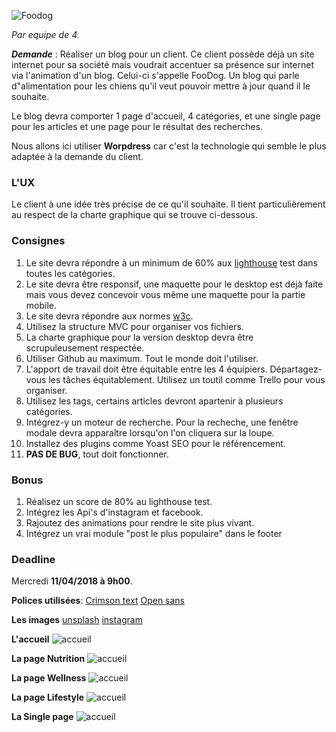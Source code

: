 ![Foodog](logo.JPG)

*Par equipe de 4.*

***Demande*** : Réaliser un blog pour un client. Ce client possède déjà un site internet pour sa société mais voudrait accentuer sa présence sur internet via l'animation d'un blog. Celui-ci s'appelle FooDog. Un blog qui parle d"alimentation pour les chiens qu'il veut pouvoir mettre à jour quand il le souhaite. 

Le blog devra comporter 1 page d'accueil, 4 catégories, et une single page pour les articles et une page pour le résultat des recherches. 

Nous allons ici utiliser **Worpdress** car c'est la technologie qui semble le plus adaptée à la demande du client. 

### L'UX

Le client à une idée très précise de ce qu'il souhaite. Il tient particulièrement au respect de la charte graphique qui se trouve ci-dessous.

### Consignes

1. Le site devra répondre à un minimum de 60% aux [lighthouse](https://developers.google.com/web/tools/lighthouse/) test dans toutes les catégories.
2. Le site devra être responsif, une maquette pour le desktop est déjà faite mais vous devez concevoir vous même une maquette pour la partie mobile. 
2. Le site devra répondre aux normes [w3c](https://validator.w3.org/).
3. Utilisez la structure MVC pour organiser vos fichiers.
4. La charte graphique pour la version desktop devra être scrupuleusement respectée. 
5. Utiliser Github au maximum. Tout le monde doit l'utiliser.
6. L'apport de travail doit être équitable entre les 4 équipiers. Départagez-vous les tâches équitablement. Utilisez un toutil comme Trello pour vous organiser. 
7. Utilisez les tags, certains articles devront apartenir à plusieurs catégories. 
8. Intégrez-y un moteur de recherche. Pour la recheche, une fenêtre modale devra apparaître lorsqu'on l'on cliquera sur la loupe. 
9. Installez des plugins comme Yoast SEO pour le référencement.
10. **PAS DE BUG**, tout doit fonctionner. 


### Bonus 
1. Réalisez un score de 80% au lighthouse test.
2. Intégrez les Api's d'instagram et facebook.
3. Rajoutez des animations pour rendre le site plus vivant.
4. Intégrez un vrai module "post le plus populaire" dans le footer




### Deadline 
Mercredi **11/04/2018 à 9h00**.

**Polices utilisées**:
 [Crimson text](https://fonts.google.com/specimen/Crimson+Text) 
 [Open sans](https://fonts.google.com/specimen/Open+Sans)

**Les images**
 [unsplash](https://unsplash.com/search/photos/dog-)
 [instagram](https://www.instagram.com/explore/tags/dogfood/?hl=fr)

**L'accueil** 
![accueil](dogfood.png)

**La page Nutrition** 
![accueil](nutrition.png)

**La page Wellness** 
![accueil](wellness.png)

**La page Lifestyle** 
![accueil](lefestyle.png)

**La Single page** 
![accueil](single.png)










